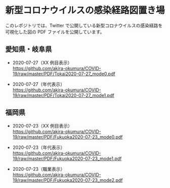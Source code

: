 # 新型コロナウイルスの感染経路図置き場

このレポジトリでは、Twitter で公開している新型コロナウイルスの感染経路を可視化した図の PDF ファイルを公開しています。

## 愛知県・岐阜県

- 2020-07-27（XX 例目表示）\
https://github.com/akira-okumura/COVID-19/raw/master/PDF/Tokai2020-07-27_mode0.pdf

- 2020-07-27（年代表示）\
https://github.com/akira-okumura/COVID-19/raw/master/PDF/Tokai2020-07-27_mode1.pdf

## 福岡県

- 2020-07-23（XX 例目表示）\
https://github.com/akira-okumura/COVID-19/raw/master/PDF/Fukuoka2020-07-23_mode0.pdf

- 2020-07-23（年代表示）\
https://github.com/akira-okumura/COVID-19/raw/master/PDF/Fukuoka2020-07-23_mode1.pdf

- 2020-07-23（職業表示）\
https://github.com/akira-okumura/COVID-19/raw/master/PDF/Fukuoka2020-07-23_mode2.pdf
